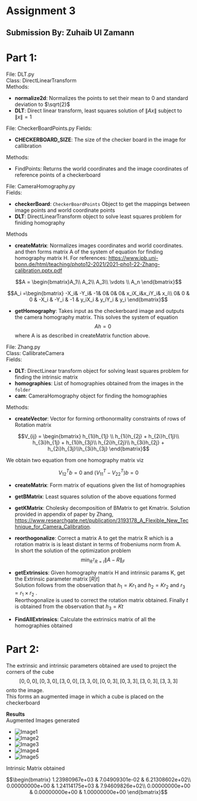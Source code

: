 # Assignment 3
## Submission By: Zuhaib Ul Zamann
# Part 1:
File: DLT.py<br>
Class: DirectLinearTransform<br>
Methods:
- __normalize2d__: Normalizes the points to set their mean to 0 and standard deviation to $\sqrt{2}$
- __DLT__: Direct linear transform, least squares solution of $\lVert Ax\rVert$ subject to $\lVert x \rVert = 1$

File: CheckerBoardPoints.py
Fields: 
- __CHECKERBOARD_SIZE__: The size of the checker board in the image for callibration<br>

Methods: 
- FindPoints: Returns the world coordinates and the image coordinates of reference points of a checkerboard 

File: CameraHomography.py<br>
Fields: <br>
- __checkerBoard__: ``CheckerBoardPoints`` Object to get the mappings between image points and world coordinate points
- __DLT__: DirectLinearTransform object to solve least squares problem for finiding homography

Methods
- __createMatrix__: Normalizes images coordinates and world coordinates. and then forms matrix A of the system of equation for finding homography matrix H. For references: https://www.ipb.uni-bonn.de/html/teaching/photo12-2021/2021-pho1-22-Zhang-calibration.pptx.pdf
```math
A = \begin{bmatrix}A_1\\ A_2\\ A_3\\ \vdots \\ A_n \end{bmatrix}
```
```math
A_i =\begin{bmatrix}
-X_i& -Y_i& -1& 0& 0& 0& x_iX_i&x_iY_i& x_i\\
0& 0 & 0 & -X_i & -Y_i & -1 & y_iX_i & y_iY_i & y_i
\end{bmatrix}
```
- __getHomography__: Takes input as the checkerboard image and outputs the camera homography matrix. This solves the system of equation $$Ah = 0$$ where A is as described in createMatrix function above.

File: Zhang.py<br>
Class: CallibrateCamera<br>
Fields: <br>
- __DLT__: DirectLinear transform object for solving least squares problem for finding the intrinsic matrix
- __homographies__: List of homographies obtained from the images in the ``folder``
- __cam__: CameraHomography object for finding the homographies

Methods:
- __createVector__: Vector for forming orthonormality constraints of rows of Rotation matrix
```math
V_{ij} = \begin{bmatrix}
h_{1i}h_{1j} \\ h_{1i}h_{2j} + h_{2i}h_{1j}\\ h_{3i}h_{1j} + h_{1i}h_{3j}\\ h_{2i}h_{2j}\\ h_{3i}h_{2j} + h_{2i}h_{3j}\\h_{3i}h_{3j}
\end{bmatrix}
```
We obtain two equation from one homography matrix viz
```math
\displaystyle V_{12}^Tb = 0 \text{ and }\displaystyle (V_{11}^T - V_{22}^T)b =0
```

- __createMatrix__: Form matrix of equations given the list of homographies

- __getBMatrix__: Least squares solution of the above equations formed
- __getKMatrix__: Cholesky decomposition of BMatrix to get Kmatrix. Solution provided in appendix of paper by Zhang, https://www.researchgate.net/publication/3193178_A_Flexible_New_Technique_for_Camera_Calibration.
- __reorthogonalize__: Correct a matrix A to get the matrix R which is a rotation matrix is is least distant in terms of frobeniums norm from A.<br>
In short the solution of the optimization problem 
$$\min_{R^TR = I} \lVert A - R\rVert _F$$
- __getExtrinsics__: Given homography matrix H and intrinsic params K, get the Extrinsic parameter matrix $[R|t]$<br>
Solution follows from the observation that $h_1 = Kr_1$  and $h_2 = Kr_2$ and  $r_3 = r_1 \times r_2$ .<br>
Reorthogonalize is used to correct the rotation matrix obtained.
Finally $t$ is obtained from the observation that $h_3 = Kt$

- __FindAllExtrinsics__: Calculate the extrinsics matrix of all the homographies obtained

# Part 2:
The extrinsic and intrinsic parameters obtained are used to project the corners of the cube $$[0, 0, 0], [0, 3, 0], [3,0, 0], [3, 3, 0], [0, 0, 3], [0, 3, 3], [3, 0, 3], [3, 3,3]$$ onto the image.<br>
This forms an augmented image in which a cube is placed on the checkerboard<br>

__Results__ <br>
Augmented Images generated<br>
- ![Image1](image0.jpg)
- ![Image2](image1.jpg)
- ![Image3](image2.jpg)
- ![Image4](image3.jpg)
- ![Image5](image4.jpg)

Intrinsic Matrix obtained
```math
\begin{bmatrix}
1.23980967e+03 & 7.04909301e-02 & 6.21308602e+02\\
 0.00000000e+00 & 1.24114175e+03 & 7.94609826e+02\\
 0.00000000e+00 & 0.00000000e+00 & 1.00000000e+00
\end{bmatrix}
```
